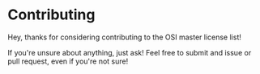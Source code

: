Contributing
============

Hey, thanks for considering contributing to the OSI master license list!

If you're unsure about anything, just ask! Feel free to submit and issue
or pull request, even if you're not sure!
